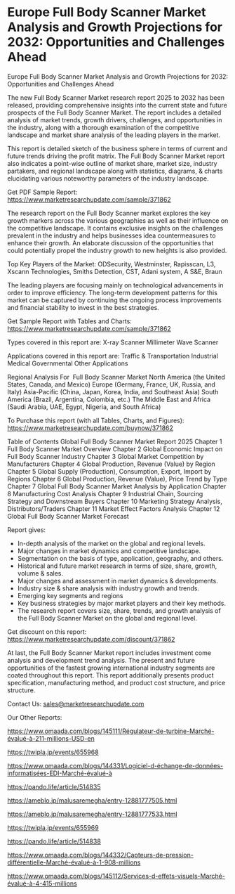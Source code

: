 # Europe Full Body Scanner Market Analysis and Growth Projections for 2032: Opportunities and Challenges Ahead

Europe Full Body Scanner Market Analysis and Growth Projections for 2032: Opportunities and Challenges Ahead

The new Full Body Scanner Market research report 2025 to 2032 has been released, providing comprehensive insights into the current state and future prospects of the Full Body Scanner Market. The report includes a detailed analysis of market trends, growth drivers, challenges, and opportunities in the industry, along with a thorough examination of the competitive landscape and market share analysis of the leading players in the market.

This report is detailed sketch of the business sphere in terms of current and future trends driving the profit matrix. The Full Body Scanner Market report also indicates a point-wise outline of market share, market size, industry partakers, and regional landscape along with statistics, diagrams, & charts elucidating various noteworthy parameters of the industry landscape.

Get PDF Sample Report: https://www.marketresearchupdate.com/sample/371862

The research report on the Full Body Scanner market explores the key growth markers across the various geographies as well as their influence on the competitive landscape. It contains exclusive insights on the challenges prevalent in the industry and helps businesses idea countermeasures to enhance their growth. An elaborate discussion of the opportunities that could potentially propel the industry growth to new heights is also provided.

Top Key Players of the Market:
ODSecurity, Westminster, Rapisscan, L3, Xscann Technologies, Smiths Detection, CST, Adani system, A S&E, Braun


The leading players are focusing mainly on technological advancements in order to improve efficiency. The long-term development patterns for this market can be captured by continuing the ongoing process improvements and financial stability to invest in the best strategies.

Get Sample Report with Tables and Charts: https://www.marketresearchupdate.com/sample/371862

Types covered in this report are:
X-ray Scanner
Millimeter Wave Scanner


Applications covered in this report are:
Traffic & Transportation
Industrial
Medical
Governmental
Other Applications


Regional Analysis For  Full Body Scanner Market
North America (the United States, Canada, and Mexico)
Europe (Germany, France, UK, Russia, and Italy)
Asia-Pacific (China, Japan, Korea, India, and Southeast Asia)
South America (Brazil, Argentina, Colombia, etc.)
The Middle East and Africa (Saudi Arabia, UAE, Egypt, Nigeria, and South Africa)

To Purchase this report (with all Tables, Charts, and Figures): https://www.marketresearchupdate.com/buynow/371862

Table of Contents
Global Full Body Scanner Market Report 2025
Chapter 1 Full Body Scanner Market Overview
Chapter 2 Global Economic Impact on Full Body Scanner Industry
Chapter 3 Global Market Competition by Manufacturers
Chapter 4 Global Production, Revenue (Value) by Region
Chapter 5 Global Supply (Production), Consumption, Export, Import by Regions
Chapter 6 Global Production, Revenue (Value), Price Trend by Type
Chapter 7 Global Full Body Scanner Market Analysis by Application
Chapter 8 Manufacturing Cost Analysis
Chapter 9 Industrial Chain, Sourcing Strategy and Downstream Buyers
Chapter 10 Marketing Strategy Analysis, Distributors/Traders
Chapter 11 Market Effect Factors Analysis
Chapter 12 Global Full Body Scanner Market Forecast

Report gives:

- In-depth analysis of the market on the global and regional levels.
- Major changes in market dynamics and competitive landscape.
- Segmentation on the basis of type, application, geography, and others.
- Historical and future market research in terms of size, share, growth, volume & sales.
- Major changes and assessment in market dynamics & developments.
- Industry size & share analysis with industry growth and trends.
- Emerging key segments and regions
- Key business strategies by major market players and their key methods.
- The research report covers size, share, trends, and growth analysis of the Full Body Scanner Market on the global and regional level.

Get discount on this report: https://www.marketresearchupdate.com/discount/371862

At last, the Full Body Scanner Market report includes investment come analysis and development trend analysis. The present and future opportunities of the fastest growing international industry segments are coated throughout this report. This report additionally presents product specification, manufacturing method, and product cost structure, and price structure.

Contact Us:
sales@marketresearchupdate.com

Our Other Reports:

https://www.omaada.com/blogs/145111/Régulateur-de-turbine-Marché-évalué-à-211-millions-USD-en

https://twipla.jp/events/655968

https://www.omaada.com/blogs/144331/Logiciel-d-échange-de-données-informatisées-EDI-Marché-évalué-à

https://pando.life/article/514835

https://ameblo.jp/malusaremegha/entry-12881777505.html

https://ameblo.jp/malusaremegha/entry-12881777533.html

https://twipla.jp/events/655969

https://pando.life/article/514838

https://www.omaada.com/blogs/144332/Capteurs-de-pression-différentielle-Marché-évalué-à-1-908-millions

https://www.omaada.com/blogs/145112/Services-d-effets-visuels-Marché-évalué-à-4-415-millions
